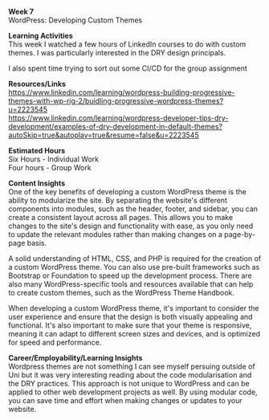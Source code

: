**Week 7**  
WordPress: Developing Custom Themes  
  
**Learning Activities**  
This week I watched a few hours of LinkedIn courses to do with custom themes. I was particularly interested in the DRY design principals.   

I also spent time trying to sort out some CI/CD for the group assignment  
  
**Resources/Links**  
https://www.linkedin.com/learning/wordpress-building-progressive-themes-with-wp-rig-2/buidling-progressive-wordpress-themes?u=2223545  
https://www.linkedin.com/learning/wordpress-developer-tips-dry-development/examples-of-dry-development-in-default-themes?autoSkip=true&autoplay=true&resume=false&u=2223545  
  
**Estimated Hours**  
Six Hours - Individual Work  
Four hours - Group Work  
  
**Content Insights**  
One of the key benefits of developing a custom WordPress theme is the ability to modularize the site. By separating the website's different components into modules, such as the header, footer, and sidebar, you can create a consistent layout across all pages. This allows you to make changes to the site's design and functionality with ease, as you only need to update the relevant modules rather than making changes on a page-by-page basis.  

A solid understanding of HTML, CSS, and PHP is required for the creation of a custom WordPress theme. You can also use pre-built frameworks such as Bootstrap or Foundation to speed up the development process. There are also many WordPress-specific tools and resources available that can help to create custom themes, such as the WordPress Theme Handbook.  

When developing a custom WordPress theme, it's important to consider the user experience and ensure that the design is both visually appealing and functional. It's also important to make sure that your theme is responsive, meaning it can adapt to different screen sizes and devices, and is optimized for speed and performance.  

**Career/Employability/Learning Insights**  
Wordpress themes are not something I can see myself persuing outside of Uni but it was very interesting reading about the code modularisation and the DRY practices. This approach is not unique to WordPress and can be applied to other web development projects as well. By using modular code, you can save time and effort when making changes or updates to your website.  
  

